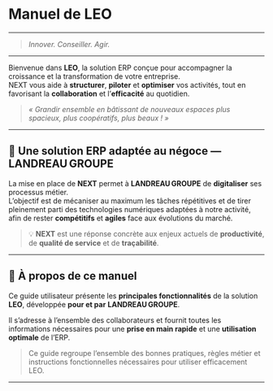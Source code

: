 # Manuel de LEO

---

> *Innover. Conseiller. Agir.*

---

Bienvenue dans **LEO**, la solution ERP conçue pour accompagner la croissance et la transformation de votre entreprise.  
NEXT vous aide à **structurer**, **piloter** et **optimiser** vos activités, tout en favorisant la **collaboration** et l’**efficacité** au quotidien.

> *« Grandir ensemble en bâtissant de nouveaux espaces plus spacieux, plus coopératifs, plus beaux ! »*

---

## 🌾 Une solution ERP adaptée au négoce — **LANDREAU GROUPE**

La mise en place de **NEXT** permet à **LANDREAU GROUPE** de **digitaliser** ses processus métier.  
L’objectif est de mécaniser au maximum les tâches répétitives et de tirer pleinement parti des technologies numériques adaptées à notre activité, afin de rester **compétitifs** et **agiles** face aux évolutions du marché.

> 💡 **NEXT** est une réponse concrète aux enjeux actuels de **productivité**, de **qualité de service** et de **traçabilité**.

---

## 📖 À propos de ce manuel

Ce guide utilisateur présente les **principales fonctionnalités** de la solution **LEO**, développée **pour et par** **LANDREAU GROUPE**.  

Il s’adresse à l’ensemble des collaborateurs et fournit toutes les informations nécessaires pour une **prise en main rapide** et une **utilisation optimale** de l’ERP.

> Ce guide regroupe l’ensemble des bonnes pratiques, règles métier et instructions fonctionnelles nécessaires pour utiliser efficacement LEO.

---
